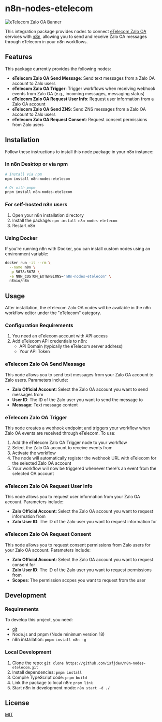 # n8n-nodes-etelecom

![eTelecom Zalo OA Banner](https://user-images.githubusercontent.com/10284570/173569848-c624317f-42b1-45a6-ab09-f0ea3c247648.png)

This integration package provides nodes to connect [eTelecom Zalo OA](https://etelecom.vn) services with [n8n](https://n8n.io), allowing you to send and receive Zalo OA messages through eTelecom in your n8n workflows.

## Features

This package currently provides the following nodes:

- **eTelecom Zalo OA Send Message**: Send text messages from a Zalo OA account to Zalo users
- **eTelecom Zalo OA Trigger**: Trigger workflows when receiving webhook events from Zalo OA (e.g., incoming messages, messaging status)
- **eTelecom Zalo OA Request User Info**: Request user information from a Zalo OA account
- **eTelecom Zalo OA Send ZNS**: Send ZNS messages from a Zalo OA account to Zalo users
- **eTelecom Zalo OA Request Consent**: Request consent permissions from Zalo users

## Installation

Follow these instructions to install this node package in your n8n instance:

### In n8n Desktop or via npm

```bash
# Install via npm
npm install n8n-nodes-etelecom

# Or with pnpm
pnpm install n8n-nodes-etelecom
```

### For self-hosted n8n users

1. Open your n8n installation directory
2. Install the package: `npm install n8n-nodes-etelecom`
3. Restart n8n

### Using Docker

If you're running n8n with Docker, you can install custom nodes using an environment variable:

```bash
docker run -it --rm \
  --name n8n \
  -p 5678:5678 \
  -e N8N_CUSTOM_EXTENSIONS="n8n-nodes-etelecom" \
  n8nio/n8n
```

## Usage

After installation, the eTelecom Zalo OA nodes will be available in the n8n workflow editor under the "eTelecom" category.

### Configuration Requirements

1. You need an eTelecom account with API access
2. Add eTelecom API credentials to n8n:
   - API Domain (typically the eTelecom server address)
   - Your API Token

### eTelecom Zalo OA Send Message

This node allows you to send text messages from your Zalo OA account to Zalo users. Parameters include:

- **Zalo Official Account**: Select the Zalo OA account you want to send messages from
- **User ID**: The ID of the Zalo user you want to send the message to
- **Message**: Text message content

### eTelecom Zalo OA Trigger

This node creates a webhook endpoint and triggers your workflow when Zalo OA events are received through eTelecom. To use:

1. Add the eTelecom Zalo OA Trigger node to your workflow
2. Select the Zalo OA account to receive events from
3. Activate the workflow
4. The node will automatically register the webhook URL with eTelecom for the selected Zalo OA account
5. Your workflow will now be triggered whenever there's an event from the selected OA account

### eTelecom Zalo OA Request User Info

This node allows you to request user information from your Zalo OA account. Parameters include:

- **Zalo Official Account**: Select the Zalo OA account you want to request information from
- **Zalo User ID**: The ID of the Zalo user you want to request information for

### eTelecom Zalo OA Request Consent

This node allows you to request consent permissions from Zalo users for your Zalo OA account. Parameters include:

- **Zalo Official Account**: Select the Zalo OA account you want to request consent for
- **Zalo User ID**: The ID of the Zalo user you want to request permissions from
- **Scopes**: The permission scopes you want to request from the user

## Development

### Requirements

To develop this project, you need:

- [git](https://git-scm.com/downloads)
- Node.js and pnpm (Node minimum version 18)
- n8n installation: `pnpm install n8n -g`

### Local Development

1. Clone the repo: `git clone https://github.com/isfjdev/n8n-nodes-etelecom.git`
2. Install dependencies: `pnpm install`
3. Compile TypeScript code: `pnpm build`
4. Link the package to local n8n: `pnpm link`
5. Start n8n in development mode: `n8n start -d ./`

## License

[MIT](LICENSE.md)
